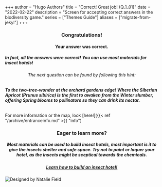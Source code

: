 +++
author = "Hugo Authors"
title = "Correct! Great job! (Q_1_01)"
date = "2022-02-22"
description = "Screen for accepting correct answers in the biodiversity game."
series = ["Themes Guide"]
aliases = ["migrate-from-jekyl"]
+++

### <center> Congratulations! </center>
#### <center> Your answer was correct. 
##### In fact, all the answers were correct! You can use most materials for insect hotels! </center>

###### <center> The next question can be found by following this hint: </center>
###### **To the two-tree-wonder at the orchard gardens edge! Where the Siberian Apricot (Prunus sibirica) is the first to awaken from the Winter slumber, offering Spring blooms to pollinators so they can drink its nectar.**

For more information or the map, look [here!]({{< ref "/archive/entranceinfo.md" >}} "info")

### <center> Eager to learn more? </center>

##### <center> Most materials can be used to build insect hotels, most important is it to give the insects shelter and safe space. Try not to paint or laquer your hotel, as the insects might be sceptical towards the chemicals. </center>
##### <center> [Learn how to build an insect hotel!](https://www.permaculturenews.org/2013/10/08/building-insect-hotel/) </center>

![Designed by Natalie Field](/img/insect-hotel.jpg)

